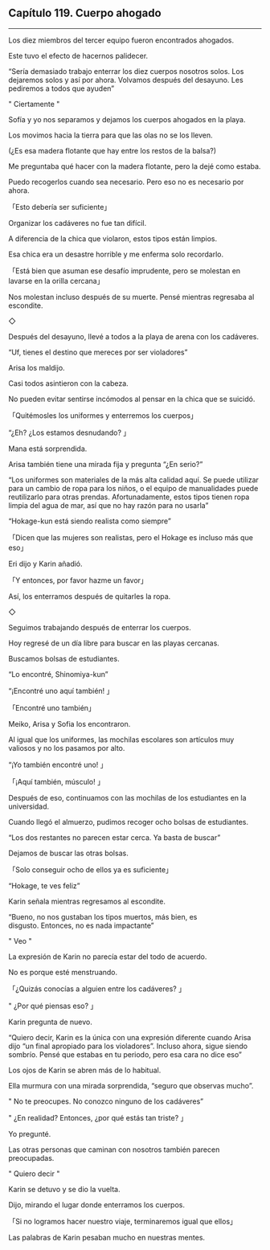 
## Capítulo 119. Cuerpo ahogado

---

Los diez miembros del tercer equipo fueron encontrados ahogados.

Este tuvo el efecto de hacernos palidecer.

“Sería demasiado trabajo enterrar los diez cuerpos nosotros solos. Los dejaremos solos y así por ahora. Volvamos después del desayuno. Les pediremos a todos que ayuden”

" Ciertamente "

Sofía y yo nos separamos y dejamos los cuerpos ahogados en la playa.

Los movimos hacia la tierra para que las olas no se los lleven.

(¿Es esa madera flotante que hay entre los restos de la balsa?)

Me preguntaba qué hacer con la madera flotante, pero la dejé como estaba.

Puedo recogerlos cuando sea necesario. Pero eso no es necesario por ahora.

「Esto debería ser suficiente」

Organizar los cadáveres no fue tan difícil.

A diferencia de la chica que violaron, estos tipos están limpios.

Esa chica era un desastre horrible y me enferma solo recordarlo.

「Está bien que asuman ese desafío imprudente, pero se molestan en lavarse en la orilla cercana」

Nos molestan incluso después de su muerte. Pensé mientras regresaba al escondite.

◇

Después del desayuno, llevé a todos a la playa de arena con los cadáveres.

“Uf, tienes el destino que mereces por ser violadores”

Arisa los maldijo.

Casi todos asintieron con la cabeza.

No pueden evitar sentirse incómodos al pensar en la chica que se suicidó.

「Quitémosles los uniformes y enterremos los cuerpos」

“¿Eh? ¿Los estamos desnudando? 」

Mana está sorprendida.

Arisa también tiene una mirada fija y pregunta “¿En serio?”

“Los uniformes son materiales de la más alta calidad aquí. Se puede utilizar para un cambio de ropa para los niños, o el equipo de manualidades puede reutilizarlo para otras prendas. Afortunadamente, estos tipos tienen ropa limpia del agua de mar, así que no hay razón para no usarla”

“Hokage-kun está siendo realista como siempre”

「Dicen que las mujeres son realistas, pero el Hokage es incluso más que eso」

Eri dijo y Karin añadió.

「Y entonces, por favor hazme un favor」

Así, los enterramos después de quitarles la ropa.

◇

Seguimos trabajando después de enterrar los cuerpos.

Hoy regresé de un día libre para buscar en las playas cercanas.

Buscamos bolsas de estudiantes.

“Lo encontré, Shinomiya-kun”

“¡Encontré uno aquí también! 」

「Encontré uno también」

Meiko, Arisa y Sofia los encontraron.

Al igual que los uniformes, las mochilas escolares son artículos muy valiosos y no los pasamos por alto.

“¡Yo también encontré uno! 」

「¡Aquí también, músculo! 」

Después de eso, continuamos con las mochilas de los estudiantes en la universidad.

Cuando llegó el almuerzo, pudimos recoger ocho bolsas de estudiantes.

“Los dos restantes no parecen estar cerca. Ya basta de buscar”

Dejamos de buscar las otras bolsas.

「Solo conseguir ocho de ellos ya es suficiente」

“Hokage, te ves feliz”

Karin señala mientras regresamos al escondite.

“Bueno, no nos gustaban los tipos muertos, más bien, es disgusto. Entonces, no es nada impactante”

" Veo "

La expresión de Karin no parecía estar del todo de acuerdo.

No es porque esté menstruando.

「¿Quizás conocías a alguien entre los cadáveres? 」

" ¿Por qué piensas eso? 」

Karin pregunta de nuevo.

“Quiero decir, Karin es la única con una expresión diferente cuando Arisa dijo “un final apropiado para los violadores”. Incluso ahora, sigue siendo sombrío. Pensé que estabas en tu periodo, pero esa cara no dice eso”

Los ojos de Karin se abren más de lo habitual.

Ella murmura con una mirada sorprendida, “seguro que observas mucho”.

" No te preocupes. No conozco ninguno de los cadáveres”

" ¿En realidad? Entonces, ¿por qué estás tan triste? 」

Yo pregunté.

Las otras personas que caminan con nosotros también parecen preocupadas.

" Quiero decir "

Karin se detuvo y se dio la vuelta.

Dijo, mirando el lugar donde enterramos los cuerpos.

「Si no logramos hacer nuestro viaje, terminaremos igual que ellos」

Las palabras de Karin pesaban mucho en nuestras mentes.